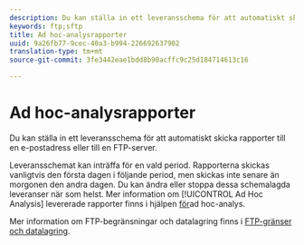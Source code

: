 ```yaml
---
description: Du kan ställa in ett leveransschema för att automatiskt skicka rapporter till en e-postadress eller till en FTP-server.
keywords: ftp;sftp
title: Ad hoc-analysrapporter
uuid: 9a26fb77-9cec-40a3-b994-226692637902
translation-type: tm+mt
source-git-commit: 3fe3442eae1bdd8b90acffc9c25d184714613c16

---
```



# Ad hoc-analysrapporter

Du kan ställa in ett leveransschema för att automatiskt skicka rapporter till en e-postadress eller till en FTP-server.

Leveransschemat kan inträffa för en vald period. Rapporterna skickas vanligtvis den första dagen i följande period, men skickas inte senare än morgonen den andra dagen. Du kan ändra eller stoppa dessa schemalagda leveranser när som helst. Mer information om [!UICONTROL Ad Hoc Analysis] levererade rapporter finns i hjälpen [för](https://docs.adobe.com/content/help/en/analytics/analyze/ad-hoc-analysis/adhoc-home.html#Discover_Help)ad hoc-analys.

Mer information om FTP-begränsningar och datalagring finns i [FTP-gränser och datalagring](/help/export/ftp-and-sftp/ftp-limits.md).
